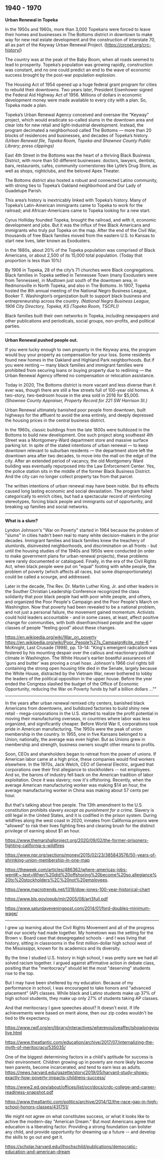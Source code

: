 ## 1940 - 1970 ##

**Urban Renewal in Topeka**


In the 1950s and 1960s, more than 3,000 Topekans were forced to leave their homes and businesses in The Bottoms district in downtown to make way for new real estate development and the construction of Interstate 70, all as part of the Keyway Urban Renewal Project. (https://crcnet.org/crc-history/)

The country was at the peak of the Baby Boom, when all roads seemed to lead to prosperity. Topeka’s population was growing rapidly, construction was constant, and no one could predict an end to the wave of economic success brought by the post-war population explosion.

The Housing Act of 1954 opened up a huge federal grant program for cities to rebuild their downtowns. Two years later, President Eisenhower signed the Federal Aid Highway Act of 1956. Millions of dollars in economic development money were made available to every city with a plan. So, Topeka made a plan.

Topeka’s Urban Renewal Agency conceived and oversaw the “Keyway” project, which would eradicate so-called slums in the downtown area and clear lots for new retail and light-industrial development. Instead, the program decimated a neighborhood called The Bottoms — more than 20 blocks of residences and businesses, and decades of Topeka’s history. *(Urban Renewal file, Topeka Room, Topeka and Shawnee County Public Library; press clippings)*

East 4th Street in the Bottoms was the heart of a thriving Black Business District, with more than 50 different businesses: doctors, lawyers, dentists, bars, restaurants, cafes, community cornerstones like Lytle’s Drug Store, as well as shops, nightclubs, and the beloved Apex Theater.

The Bottoms district also hosted a robust and connected Latino community, with strong ties to Topeka’s Oakland neighborhood and Our Lady of Guadelupe Parish.

This area’s history is inextricably linked with Topeka’s history. Many of Topeka’s Latin-American immigrants came to Topeka to work for the railroad; and African-Americans came to Topeka looking for a new start.

Cyrus Holliday founded Topeka, brought the railroad, and with it, economic development and jobs. But it was the influx of free Black Americans and immigrants who truly put Topeka on the map. After the end of the Civil War, thousands of free Black families moved from the eastern U.S. to Kansas to start new lives, later known as Exodusters. 

In the 1880s, about 20% of the Topeka population was comprised of Black Americans, or about 2,500 of its 15,000 total population. (Today that proportion is less than 10%)

By 1906 in Topeka, 28 of the city’s 71 churches were Black congregations. Black families in Topeka settled in Tennessee Town (many Exodusters were from Tennessee), in Mudtown just south of the downtown area, in Redmonsville in North Topeka, and also in The Bottoms. In 1907, Topeka hosted the 8th annual meeting of the National Negro Business League, Booker T. Washington’s organization built to support black business and entrepreneurship across the country. *(National Negro Business League, 1906 City Directory, Topeka, KS (Topeka Room, TSCPL))*

Black families built their own networks in Topeka, including newspapers and other publications and periodicals, social groups, non-profits, and political parties. 

----

**Urban Renewal pushed people out.**

If you were lucky enough to own property in the Keyway area, the program would buy your property as compensation for your loss. Some residents found new homes in the Oakland and Highland Park neighborhoods. But if you were renting — many black families and immigrant families were prohibited from securing loans or buying property due to redlining — the Urban Renewal Agency offered no compensation or relocation assistance.

Today in 2020, The Bottoms district is more vacant and less diverse than it ever was, though there are still a few streets full of 100-year old homes. A two-story, two-bedroom house in the area sold in 2016 for $5,000. *(Shawnee County Appraiser, Property Record for 221 SW Harrison St.)* 

Urban Renewal ultimately banished poor people from downtown, built highways for the affluent to avoid the area entirely, and deeply depressed the housing prices in the central business district. 

In the 1960s, classic buildings from the late 1800s were bulldozed in the Bottoms to build new development. One such project along southeast 4th Street was a Montgomery-Ward department store and massive surface parking lot. In spite of the stated intentions of urban renewal — to keep downtown relevant to suburban residents — the department store left the downtown area after two decades, to move into the mall on the edge of the city. After an extended period of vacancy, the old Montgomery Ward building was eventually repurposed into the Law Enforcement Center. Yes, the police station sits in the middle of the former Black Business District. And the city can no longer collect property tax from that parcel.

The written intentions of urban renewal may have been noble. But its effects caused long lasting economic and social devastation. The program failed categorically to enrich cities, but had a spectacular record of reinforcing stereotypes, forcing black people and immigrants out of opportunity, and breaking up families and social networks. 


-------------------

**What is a slum?**

Lyndon Johnson's "War on Poverty" started in 1964 because the problem of "slums" in cities hadn't been real to many white decision-makers in the prior decades. Immigrant families and black families knew the treachery of slumlords, disinvested neighborhoods, and discrimination on all fronts - but until the housing studies of the 1940s and 1950s were conducted (in order to make government plans for urban renewal projects), these problems were rarely documented or catalogued. Finally, in the era of the Civil Rights Act, when black people were put on "equal" footing with white people, the problem of poverty (which affects all races, but some disproportionately) could be called a scourge, and addressed. 

Later in the decade, The Rev. Dr. Martin Luther King, Jr. and other leaders in the Souther Christian Leadership Conference recognized the class solidarity that poor black people had with poor white people, and others, and organized the Poor People's Campaign and the Poor People's March on Washington. Now that poverty had been revealed to be a national problem, and not just a personal failure, the movement gained momentum. Activists could hold leaders accountable - and in some cases, at least, affect positive change for communities, with both disenfranchised people and the upper classes of people "feeling good" about these changes.







https://en.wikipedia.org/wiki/War_on_poverty
https://en.wikipedia.org/wiki/Poor_People%27s_Campaign#cite_note-6
" McKnight, Last Crusade (1998), pp. 13–14: "King's emergent radicalism was fostered by his mounting despair over the callous and reactionary political climate in Washington. The White House's earlier boastful assurances of 'guns and butter' was proving a cruel hoax. Johnson's 1966 civil rights bill containing the strong open housing title died in the Senate, largely because the White House, distracted by the Vietnam War, never bothered to lobby the leaders of the political opposition in the upper house. Before the year ended the Congress slashed the budget of the Office of Economic Opportunity, reducing the War on Poverty funds by half a billion dollars ...""




------

In the years after urban renewal remixed city centers, banished black Americans from downtowns, and bulldozed factories to build shiny new retail - mega-corporations in the U.S. started to realize the profit potential in moving their manufacturing overseas, in countries where labor was less organized, and significantly cheaper. Before World War II, corporations took pride in American manufacturing. The 1950s were the peak of union membership in the country. In 1955, one in five Kansans belonged to a Union; nationally, the average was even higher. But as Unions grew in membership and strength, business owners sought other means to profits. 

Soon, CEOs and shareholders began to retreat from the power of unions. If American labor came at a high price, these companies would find workers elsewhere. In the 1970s, Jack Welch, CEO of General Electric, argued that corporations owe their first allegiance to stockholders -- not employees. And so, the barons of industry fell back on the American tradition of labor exploitation. Once it was slavery; now it's offshoring. Recently, when the average American manufacturing worker was making $14 an hour, the average manufacturing worker in China was making about 57 cents per hour. 

But that's talking about free people. The 13th amendment to the U.S. constitution prohibits slavery *except as punishment for a crime.* Slavery is still legal in the United States, and it is codified in the prison system. During wildfires along the west coast in 2020, inmates from California prisons were "allowed" to risk their lives fighting fires and clearing brush for the distinct privilege of earning about $1 an hour. 

https://www.themarshallproject.org/2020/09/02/the-former-prisoners-fighting-california-s-wildfires

https://www.npr.org/sections/money/2015/02/23/385843576/50-years-of-shrinking-union-membership-in-one-map

https://theweek.com/articles/486362/where-americas-jobs-went#:~:text=When%20did%20offshoring%20become%20so,allegiance%20to%20stockholders%2C%20not%20employees.

https://www.macrotrends.net/1319/dow-jones-100-year-historical-chart

https://www.bls.gov/opub/mlr/2005/08/art3full.pdf

https://www.saturdayeveningpost.com/2014/01/ford-doubles-minimum-wage/



----------------


I grew up learning about the Civil Rights Movement and all of the progress that our society had made together. My hometown was the setting for the Brown v. Board case that desegregated schools - and I was living that history, sitting in classrooms in the first million-dollar high school west of the Mississippi, known for its academics and its diversity. 

By the time I studied U.S. history in high school, I was pretty sure we had all solved racism together. I argued against affirmative action in debate class, positing that the "meritocracy" should let the most "deserving" students rise to the top.

But I may have been sheltered by my education. Because of my performance in school, I was encouraged to take honors and "advanced placement" (AP) classes. While black and Latino students make up 37% of high school students, they make up only 27% of students taking AP classes. 

And that meritocracy I gave speeches about? It doesn't exist. If life achievements were based on merit alone, then our zip codes wouldn't be tied to life expectancy. 

https://www.rwjf.org/en/library/interactives/whereyouliveaffectshowlongyoulive.html

https://www.theatlantic.com/education/archive/2017/07/internalizing-the-myth-of-meritocracy/535035/

One of the biggest determining factors in a child's aptitude for success is their environment. Children growing up in poverty are more likely become teen parents, become incarcerated, and tend to earn less as adults. https://news.harvard.edu/gazette/story/2019/05/harvard-study-shows-exactly-how-poverty-impacts-childrens-success/

https://www2.ed.gov/about/offices/list/ocr/docs/crdc-college-and-career-readiness-snapshot.pdf

https://www.theatlantic.com/politics/archive/2014/12/the-race-gap-in-high-school-honors-classes/431751/

We might not agree on what constitutes success, or what it looks like to achive the modern-day "American Dream." But most Americans agree that education is a liberating factor. Providing a strong foundation can bolster any child, and provide opportunity for dreaming up a future -- and develop the skills to go out and get it. 

https://scholar.harvard.edu/jlhochschild/publications/democratic-education-and-american-dream




